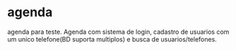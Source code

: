 # agenda
agenda para teste. 
Agenda com sistema de login, cadastro de usuarios com um unico telefone(BD suporta multiplos) e busca de usuarios/telefones. 
